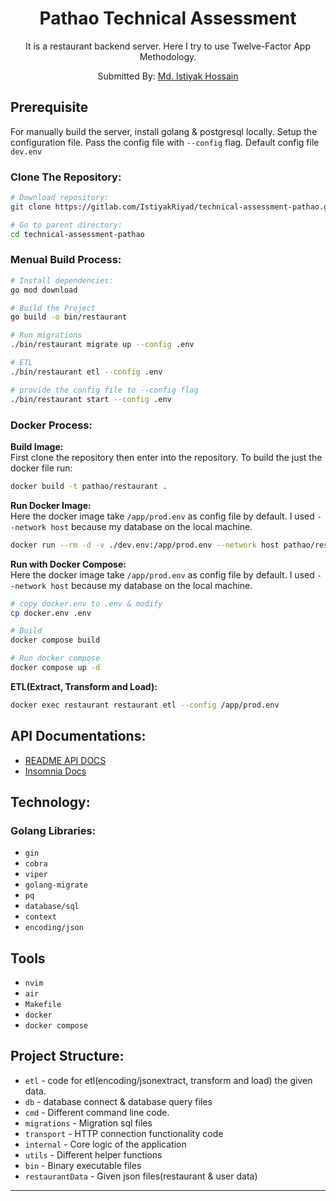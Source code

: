 <div align="center">
  <h1>Pathao Technical Assessment</h1>
  <p>
    It is a restaurant backend server. Here I try to use Twelve-Factor App Methodology. 
  </p>
  <p>Submitted By: <a href="https://github.com/IstiyakRiyad" target="_blank">Md. Istiyak Hossain</a> </p>
</div>

## Prerequisite
For manually build the server, install golang & postgresql locally. Setup the configuration file. Pass the config file with `--config` flag. Default config file `dev.env`


### Clone The Repository:

``` bash
# Download repository:
git clone https://gitlab.com/IstiyakRiyad/technical-assessment-pathao.git

# Go to parent directory:
cd technical-assessment-pathao
```

### Menual Build Process:

``` bash
# Install dependencies:
go mod download

# Build the Project
go build -o bin/restaurant

# Run migrations
./bin/restaurant migrate up --config .env

# ETL 
./bin/restaurant etl --config .env

# provide the config file to --config flag
./bin/restaurant start --config .env
```

### Docker Process:
<b>Build Image:</b> <br />
First clone the repository then enter into the repository.
To build the just the docker file run:
``` bash
docker build -t pathao/restaurant .
```

<b>Run Docker Image:</b><br />
Here the docker image take `/app/prod.env` as config file by default. I used `--network host` because my database on the local machine.
``` bash
docker run --rm -d -v ./dev.env:/app/prod.env --network host pathao/restaurant
```

<b>Run with Docker Compose:</b><br />
Here the docker image take `/app/prod.env` as config file by default. I used `--network host` because my database on the local machine.
``` bash
# copy docker.env to .env & modify
cp docker.env .env

# Build
docker compose build

# Run docker compose
docker compose up -d
```

<b>ETL(Extract, Transform and Load):</b> <br />

``` bash
docker exec restaurant restaurant etl --config /app/prod.env
```

## API Documentations:
* [README API DOCS](https://gitlab.com/IstiyakRiyad/technical-assessment-pathao/-/blob/main/docs/README.md)
* [Insomnia Docs](https://gitlab.com/IstiyakRiyad/technical-assessment-pathao/-/blob/main/docs/Insomnia_docs.json)

## Technology:

### Golang Libraries:
* `gin`
* `cobra`
* `viper`
* `golang-migrate`
* `pq`
* `database/sql`
* `context`
* `encoding/json`

## Tools
* `nvim`
* `air`
* `Makefile`
* `docker`
* `docker compose`

## Project Structure:

* `etl` - code for etl(encoding/jsonextract, transform and load) the given data.
* `db`  - database connect & database query files
* `cmd` - Different command line code.
* `migrations` - Migration sql files
* `transport` - HTTP connection functionality code
* `internal` - Core logic of the application
* `utils` - Different helper functions
* `bin` - Binary executable files
* `restaurantData` - Given json files(restaurant & user data)
___
